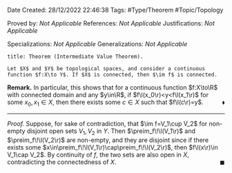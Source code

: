 <div class="topSpace"></div>

Date Created: 28/12/2022 22:46:38
Tags: #Type/Theorem #Topic/Topology

Proved by: _Not Applicable_
References: _Not Applicable_
Justifications: _Not Applicable_

Specializations: _Not Applicable_
Generalizations: _Not Applicable_

``` ad-Theorem
title: Theorem (Intermediate Value Theorem).

Let $X$ and $Y$ be topological spaces, and consider a continuous function $f:X\to Y$. If $X$ is connected, then $\im f$ is connected.

```

<b>Remark.</b> In particular, this shows that for a continuous function $f:X\to\R$ with connected domain and any $y\in\R$, if $f\l(x_0\r)<y<f\l(x_1\r)$ for some $x_0,x_1\in X$, then there exists some $c\in X$ such that $f\l(c\r)=y$.<span style="float:right;">$\blacklozenge$</span>

---

<i>Proof.</i> Suppose, for sake of contradiction, that $\im f=V_1\cup V_2$ for non-empty disjoint open sets $V_1,V_2$ in $Y$. Then $\preim_f\!\l(V_1\r)$ and $\preim_f\!\l(V_2\r)$ are non-empty, and they are disjoint since if there exists some $x\in\preim_f\!\l(V_1\r)\cap\preim_f\!\l(V_2\r)$, then $f\l(x\r)\in V_1\cap V_2$. By continuity of $f$, the two sets are also open in $X$, contradicting the connectedness of $X$.<span style="float:right;">$\blacksquare$</span>
